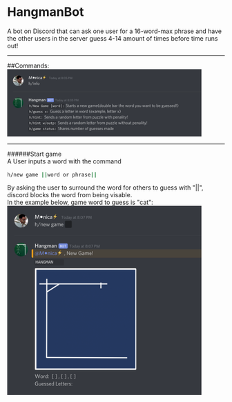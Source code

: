 # HangmanBot
A bot on Discord that can ask one user for a 16-word-max phrase and have the other users in the server guess 4-14 amount of times before time runs out!
____________________________________________________________________________________
##Commands:<br/>
<img src="./images/hangmangameinfo.png" width="450">
<br/>

____________________________________________________________________________________
######Start game <br/>
A User inputs a word with the command
```sh
h/new game ||word or phrase||
``` 
By asking the user to surround the word for others to guess with "||", discord blocks the word from being visable.<br/>
In the example below, game word to guess is "cat":<br/>
<img src="./images/newgame.png" width="450">
<br/>

